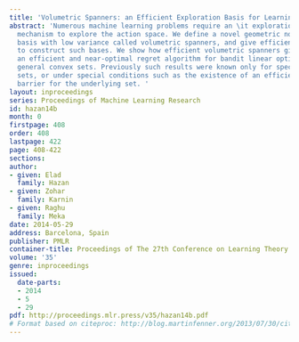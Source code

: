 ```yaml
---
title: 'Volumetric Spanners: an Efficient Exploration Basis for Learning '
abstract: 'Numerous machine learning problems require an \it exploration basis - a
  mechanism to explore the action space. We define a novel geometric notion of exploration
  basis with low variance called volumetric spanners, and give efficient algorithms
  to construct such bases. We show how efficient volumetric spanners give rise to
  an efficient and near-optimal regret algorithm for bandit linear optimization over
  general convex sets. Previously such results were known only for specific convex
  sets, or under special conditions such as the existence of an efficient self-concordant
  barrier for the underlying set. '
layout: inproceedings
series: Proceedings of Machine Learning Research
id: hazan14b
month: 0
firstpage: 408
order: 408
lastpage: 422
page: 408-422
sections: 
author:
- given: Elad
  family: Hazan
- given: Zohar
  family: Karnin
- given: Raghu
  family: Meka
date: 2014-05-29
address: Barcelona, Spain
publisher: PMLR
container-title: Proceedings of The 27th Conference on Learning Theory
volume: '35'
genre: inproceedings
issued:
  date-parts:
  - 2014
  - 5
  - 29
pdf: http://proceedings.mlr.press/v35/hazan14b.pdf
# Format based on citeproc: http://blog.martinfenner.org/2013/07/30/citeproc-yaml-for-bibliographies/
---
```

